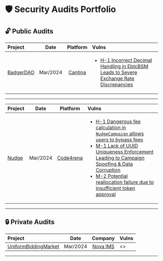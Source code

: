 # 🛡️ Security Audits Portfolio

## 🔓 Public Audits

| Project | Date | Platform | Vulns |
|:--------|:----:|:--------:|:-----------------|
| [BadgerDAO](https://cantina.xyz/competitions/f57ffb47-0ded-4f04-bcec-ecd7d47fad58) | Mar/2024 | [Cantina](https://cantina.xyz) | <ul><li>[H-1 Incorrect Decimal Handling in EbtcBSM Leads to Severe Exchange Rate Discrepancies](https://cantina.xyz/code/f57ffb47-0ded-4f04-bcec-ecd7d47fad58/findings/385)</li></ul> |
---

| Project | Date | Platform | Vulns |
|:--------|:----:|:--------:|:------------|
| [Nudge](https://code4rena.com/audits/2025-03-nudgexyz) | Mar/2024 | [Code4rena](https://code4rena.com/) | <ul><li>[H-1 Dangerous fee calculation in `NudgeCampaign` allows users to bypass fees](https://code4rena.com/audits/2025-03-nudgexyz/submissions/S-736)</li><li>[M-1 Lack of UUID Uniqueness Enforcement Leading to Campaign Spoofing & Data Corruption](https://code4rena.com/audits/2025-03-nudgexyz/submissions/S-737)</li><li>[M-2 Potential reallocation failure due to insufficient token approval](https://code4rena.com/audits/2025-03-nudgexyz/submissions/S-735)</li></ul> |
---

## 🔒 Private Audits

| Project | Date | Company | Vulns |
|:--------|:----:|:--------:|:-----------------|
| [UniformBiddingMarket](https://github.com/dindonero/UniformBiddingMarket) | Mar/2024 | [Nova IMS](https://www.novaims.unl.pt/) | <> |
---
